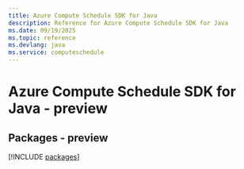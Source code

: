 ```yaml
---
title: Azure Compute Schedule SDK for Java
description: Reference for Azure Compute Schedule SDK for Java
ms.date: 09/19/2025
ms.topic: reference
ms.devlang: java
ms.service: computeschedule
---
```

# Azure Compute Schedule SDK for Java - preview
## Packages - preview
[!INCLUDE [packages](compute-schedule-index.md)]